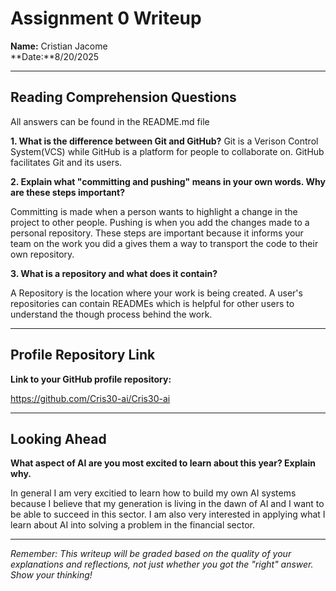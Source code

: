 # Assignment 0 Writeup

**Name:** Cristian Jacome  
**Date:**8/20/2025

---

## Reading Comprehension Questions
All answers can be found in the README.md file

**1. What is the difference between Git and GitHub?**
Git is a Verison Control System(VCS) while GitHub is a platform for people to collaborate on. GitHub facilitates Git and its users.  


**2. Explain what "committing and pushing" means in your own words. Why are these steps important?**

Committing is made when a person wants to highlight a change in the project to other people. Pushing is when you add the changes made to a personal repository. These steps are important because it informs your team on the work you did a gives them a way to transport the code to their own repository. 

**3. What is a repository and what does it contain?**

A Repository is the location where your work is being created. A user's repositories can contain READMEs which is helpful for other users to understand the though process behind the work.

---

## Profile Repository Link

**Link to your GitHub profile repository:** 

https://github.com/Cris30-ai/Cris30-ai

---

## Looking Ahead

**What aspect of AI are you most excited to learn about this year? Explain why.**

In general I am very excitied to learn how to build my own AI systems because I believe that my generation is living in the dawn of AI and I want to be able to succeed in this sector. I am also very interested in applying what I learn about AI into solving a problem in the financial sector.

---

*Remember: This writeup will be graded based on the quality of your explanations and reflections, not just whether you got the "right" answer. Show your thinking!*
